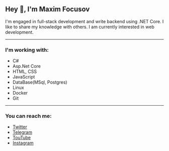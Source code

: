 ## Hey :wave:, I'm **Maxim Focusov**
I'm engaged in full-stack development and write backend using .NET Core. I like to share my knowledge with others. I am currently interested in web development.

---

### I'm working with:
* C#
* Asp.Net Core
* HTML, CSS
* JavaScript
* DataBase(MSql, Postgres)
* Linux
* Docker
* Git

---

### You can reach me:

* [Twitter](https://x.com/Renx1ee)
* [Telegram](https://t.me/Renx1ee)
* [TouTube](https://www.youtube.com/@nezid6432)
* [Instagram](instagram.com/nez1d_f)
